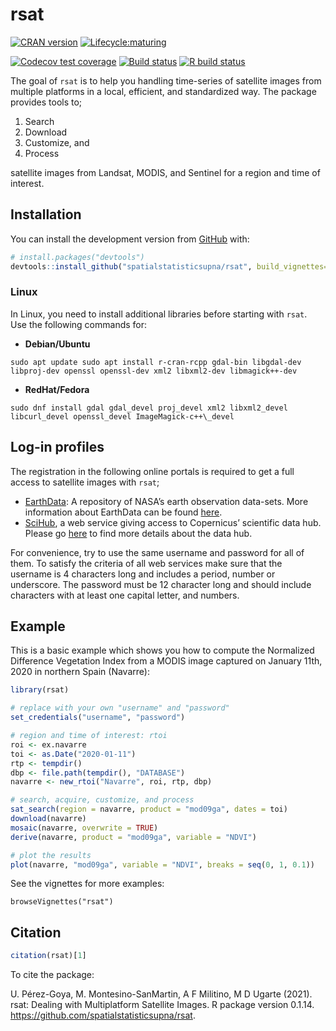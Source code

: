 
# rsat

<!-- badges: start -->

[![CRAN version](https://www.r-pkg.org/badges/version/rsat)](https://cran.r-project.org/web/packages/rsat/)
[![Lifecycle:maturing](https://img.shields.io/badge/lifecycle-maturing-blue.svg)](https://www.tidyverse.org/lifecycle/#maturing)

[![Codecov test coverage](https://codecov.io/gh/spatialstatisticsupna/rsat/branch/master/graph/badge.svg)](https://codecov.io/gh/spatialstatisticsupna/rsat?branch=master)
[![Build status](https://ci.appveyor.com/api/projects/status/2bx8qjhhk36dnkoc/branch/master?svg=true)](https://ci.appveyor.com/project/unai-perez/rsat/branch/master)
[![R build status](https://github.com/spatialstatisticsupna/rsat/workflows/R-CMD-check/badge.svg)](https://github.com/spatialstatisticsupna/rsat/actions)
<!-- badges: end -->

The goal of `rsat` is to help you handling time-series of satellite
images from multiple platforms in a local, efficient, and standardized
way. The package provides tools to;

1.  Search
2.  Download
3.  Customize, and
4.  Process

satellite images from Landsat, MODIS, and Sentinel for a region and time
of interest.

## Installation

You can install the development version from
[GitHub](https://github.com/) with:

``` r
# install.packages("devtools")
devtools::install_github("spatialstatisticsupna/rsat", build_vignettes=TRUE)
```

### Linux

In Linux, you need to install additional libraries before starting with
`rsat`. Use the following commands for:

-   **Debian/Ubuntu**

<!-- -->

    sudo apt update sudo apt install r-cran-rcpp gdal-bin libgdal-dev libproj-dev openssl openssl-dev xml2 libxml2-dev libmagick++-dev

-   **RedHat/Fedora**

<!-- -->

    sudo dnf install gdal gdal_devel proj_devel xml2 libxml2_devel libcurl_devel openssl_devel ImageMagick-c++\_devel

## Log-in profiles

The registration in the following online portals is required to get a
full access to satellite images with `rsat`;

-   [EarthData](https://ers.cr.usgs.gov/register/): A repository of
    NASA’s earth observation data-sets. More information about EarthData
    can be found
    [here](https://earthdata.nasa.gov/earth-observation-data).
-   [SciHub](https://scihub.copernicus.eu/dhus/#/self-registration), a
    web service giving access to Copernicus’ scientific data hub. Please
    go [here](https://scihub.copernicus.eu/) to find more details about
    the data hub.

For convenience, try to use the same username and password for all of
them. To satisfy the criteria of all web services make sure that the
username is 4 characters long and includes a period, number or
underscore. The password must be 12 character long and should include
characters with at least one capital letter, and numbers.

## Example

This is a basic example which shows you how to compute the Normalized
Difference Vegetation Index from a MODIS image captured on January 11th,
2020 in northern Spain (Navarre):

``` r
library(rsat)

# replace with your own "username" and "password"
set_credentials("username", "password")

# region and time of interest: rtoi
roi <- ex.navarre
toi <- as.Date("2020-01-11")
rtp <- tempdir()
dbp <- file.path(tempdir(), "DATABASE")
navarre <- new_rtoi("Navarre", roi, rtp, dbp)

# search, acquire, customize, and process
sat_search(region = navarre, product = "mod09ga", dates = toi)
download(navarre)
mosaic(navarre, overwrite = TRUE)
derive(navarre, product = "mod09ga", variable = "NDVI")

# plot the results
plot(navarre, "mod09ga", variable = "NDVI", breaks = seq(0, 1, 0.1))
```
See the vignettes for more examples:
```
browseVignettes("rsat")
```

## Citation

``` r
citation(rsat)[1]
```

To cite the package:

U. Pérez-Goya, M. Montesino-SanMartin, A F Militino, M D Ugarte (2021).
rsat: Dealing with Multiplatform Satellite Images.  R package version 0.1.14.
<https://github.com/spatialstatisticsupna/rsat>.

